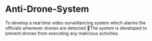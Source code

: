 # Anti-Drone-System
To develop a real time video surveillancing system which alarms the officials whenever drones are detected
The system is developed to prevent drones from executing any malicious activities.
